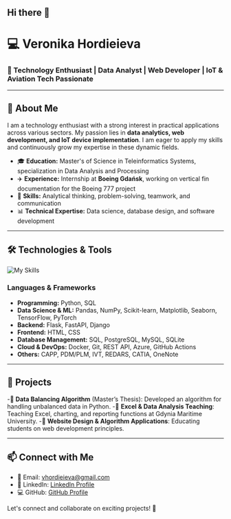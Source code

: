 ## Hi there 👋

<!--
**VeRonikARoNik/VeRonikARoNik** is a ✨ _special_ ✨ repository because its `README.md` (this file) appears on your GitHub profile.

Here are some ideas to get you started:

- 🔭 I’m currently working on ...
- 🌱 I’m currently learning ...
- 👯 I’m looking to collaborate on ...
- 🤔 I’m looking for help with ...
- 💬 Ask me about ...
- 📫 How to reach me: ...
- 😄 Pronouns: ...
- ⚡ Fun fact: ...
-->

# 💻 Veronika Hordieieva

### 🚀 Technology Enthusiast | Data Analyst | Web Developer | IoT & Aviation Tech Passionate

---

## 🌟 About Me
I am a technology enthusiast with a strong interest in practical applications across various sectors. My passion lies in **data analytics, web development, and IoT device implementation**. I am eager to apply my skills and continuously grow my expertise in these dynamic fields.

- 🎓 **Education:** Master's of Science in Teleinformatics Systems, specialization in Data Analysis and Processing
- ✈️ **Experience:** Internship at **Boeing Gdańsk**, working on vertical fin documentation for the Boeing 777 project
- 🎯 **Skills:** Analytical thinking, problem-solving, teamwork, and communication
- 📊 **Technical Expertise:** Data science, database design, and software development

---

## 🛠️ Technologies & Tools

![My Skills](https://go-skill-icons.vercel.app/api/icons?i=js,html,css,wasm,python,sql,docker,git,flask,django,fastapi,postgresql,mysql,sqlite,tensorflow,pytorch)

### **Languages & Frameworks**
- **Programming:** Python, SQL
- **Data Science & ML:** Pandas, NumPy, Scikit-learn, Matplotlib, Seaborn, TensorFlow, PyTorch
- **Backend:** Flask, FastAPI, Django
- **Frontend:** HTML, CSS
- **Database Management:** SQL, PostgreSQL, MySQL, SQLite
- **Cloud & DevOps:** Docker, Git, REST API, Azure, GitHub Actions
- **Others:** CAPP, PDM/PLM, IVT, REDARS, CATIA, OneNote

---

## 📂 Projects
-🔹 **Data Balancing Algorithm** (Master’s Thesis): Developed an algorithm for handling unbalanced data in Python.
-🔹 **Excel & Data Analysis Teaching**: Teaching Excel, charting, and reporting functions at Gdynia Maritime University.
-🔹 **Website Design & Algorithm Applications**: Educating students on web development principles.

---

## 📫 Connect with Me
- 📧 Email: vhordieieva@gmail.com
- 🔗 LinkedIn: [LinkedIn Profile](#)
- 💻 GitHub: [GitHub Profile](#)

Let's connect and collaborate on exciting projects! 🚀


